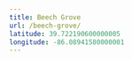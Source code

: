 ```yaml
---
title: Beech Grove
url: /beech-grove/
latitude: 39.722190600000005
longitude: -86.08941580000001
---
```

